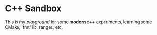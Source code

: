 # C++ Sandbox

This is my *playground* for some **modern** c++ experiments, learning some CMake, 'fmt' lib, ranges, etc.
